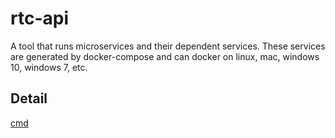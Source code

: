 # rtc-api

A tool that runs microservices and their dependent services. These services are generated by docker-compose and can docker on linux, mac, windows 10, windows 7, etc.

## Detail

[cmd](./cmd/README.md)